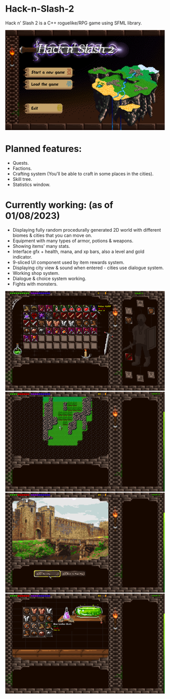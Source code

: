 # Hack-n-Slash-2
Hack n' Slash 2 is a C++ roguelike/RPG game using SFML library.

![Menu (work in progress)](https://raw.githubusercontent.com/wariacix/Hack-n-Slash-2/master/Generator/Screenshots/mainmenuimg.png)

# Planned features:
- Quests.
- Factions.
- Crafting system (You'll be able to craft in some places in the cities).
- Skill tree.
- Statistics window.

# Currently working: (as of 01/08/2023)
- Displaying fully random procedurally generated 2D world with different biomes & cities that you can move on.
- Equipment with many types of armor, potions & weapons.
- Showing items' many stats.
- Interface gfx + health, mana, and xp bars, also a level and gold indicator.
- 9-sliced UI component used by item rewards system.
- Displaying city view & sound when entered - cities use dialogue system.
- Working shop system.
- Dialogue & choice system working.
- Fights with monsters.
 
![Equipment interface](https://raw.githubusercontent.com/wariacix/Hack-n-Slash-2/master/Generator/Screenshots/eqimg.png)
![Map interface WIP](https://raw.githubusercontent.com/wariacix/Hack-n-Slash-2/master/Generator/Screenshots/mainmapimg.png)
![City view](https://raw.githubusercontent.com/wariacix/Hack-n-Slash-2/master/Generator/Screenshots/dialogueimg.png)
![Alchemy shop view](https://raw.githubusercontent.com/wariacix/Hack-n-Slash-2/master/Generator/Screenshots/shopimg.png)
